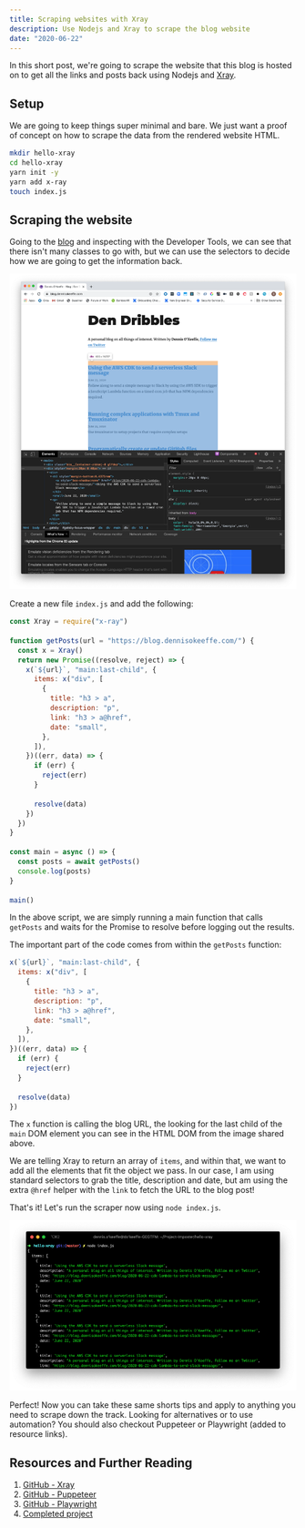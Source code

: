 ```yaml
---
title: Scraping websites with Xray
description: Use Nodejs and Xray to scrape the blog website
date: "2020-06-22"
---
```


In this short post, we're going to scrape the website that this blog is hosted on to get all the links and posts back using Nodejs and [Xray](https://github.com/matthewmueller/x-ray).

<Ad />

## Setup

We are going to keep things super minimal and bare. We just want a proof of concept on how to scrape the data from the rendered website HTML.

```bash
mkdir hello-xray
cd hello-xray
yarn init -y
yarn add x-ray
touch index.js
```

<Ad />

## Scraping the website

Going to the [blog](https://blog.dennisokeeffe.com) and inspecting with the Developer Tools, we can see that there isn't many classes to go with, but we can use the selectors to decide how we are going to get the information back.

![The website with developer tools](../assets/2020-06-22-blog-dom.png)

Create a new file `index.js` and add the following:

```javascript
const Xray = require("x-ray")

function getPosts(url = "https://blog.dennisokeeffe.com/") {
  const x = Xray()
  return new Promise((resolve, reject) => {
    x(`${url}`, "main:last-child", {
      items: x("div", [
        {
          title: "h3 > a",
          description: "p",
          link: "h3 > a@href",
          date: "small",
        },
      ]),
    })((err, data) => {
      if (err) {
        reject(err)
      }

      resolve(data)
    })
  })
}

const main = async () => {
  const posts = await getPosts()
  console.log(posts)
}

main()
```

In the above script, we are simply running a main function that calls `getPosts` and waits for the Promise to resolve before logging out the results.

The important part of the code comes from within the `getPosts` function:

```javascript
x(`${url}`, "main:last-child", {
  items: x("div", [
    {
      title: "h3 > a",
      description: "p",
      link: "h3 > a@href",
      date: "small",
    },
  ]),
})((err, data) => {
  if (err) {
    reject(err)
  }

  resolve(data)
})
```

The `x` function is calling the blog URL, the looking for the last child of the `main` DOM element you can see in the HTML DOM from the image shared above.

We are telling Xray to return an array of `items`, and within that, we want to add all the elements that fit the object we pass. In our case, I am using standard selectors to grab the title, description and date, but am using the extra `@href` helper with the `link` to fetch the URL to the blog post!

That's it! Let's run the scraper now using `node index.js`.

![Result](../assets/2020-06-22-xray-result.png)

Perfect! Now you can take these same shorts tips and apply to anything you need to scrape down the track. Looking for alternatives or to use automation? You should also checkout Puppeteer or Playwright (added to resource links).

<Ad />

## Resources and Further Reading

1. [GitHub - Xray](https://github.com/matthewmueller/x-ray)
2. [GitHub - Puppeteer](https://github.com/puppeteer/puppeteer)
3. [GitHub - Playwright](https://github.com/microsoft/playwright)
4. [Completed project](https://github.com/okeeffed/hello-xray)
